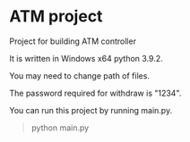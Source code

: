 # ATM project
Project for building ATM controller

It is written in Windows x64 python 3.9.2.

You may need to change path of files.

The password required for withdraw is "1234".

You can run this project by running main.py.

> python main.py
